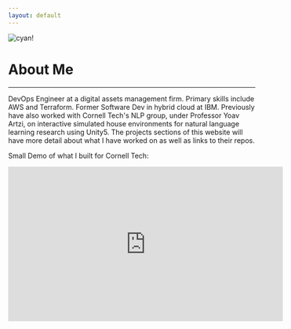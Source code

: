 ```yaml
---
layout: default
---
```



 ![cyan!](https://avatars2.githubusercontent.com/u/14955890?s=400&u=b2dded4deda40d784960e88b87a3e3d49984fd59&v=4 ) <!-- .element height="85%" width="85%" -->


# About Me
---


DevOps Engineer at a digital assets management firm. Primary skills include AWS and Terraform. Former Software Dev in hybrid cloud at IBM. Previously have also worked with Cornell Tech's NLP group, under Professor Yoav Artzi, on interactive simulated house environments for natural language learning research using Unity5. The projects sections of this website will have more detail about what I have worked on as well as links to their repos. 


<!--<a href="http://ec2-52-91-17-127.compute-1.amazonaws.com" target="_blank">Try the interactive simulation environments that I made for the NLP group at Cornell Tech</a>-->

Small Demo of what I built for Cornell Tech:

<iframe width="560" height="315" src="https://www.youtube.com/embed/EpGS5606rn8" frameborder="0" allowfullscreen></iframe>
